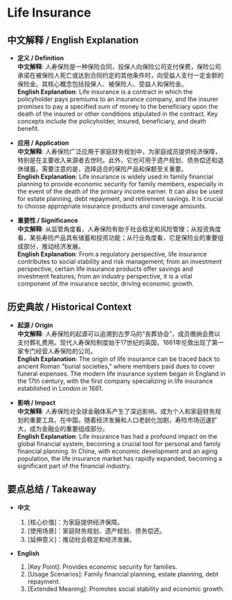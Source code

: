 # Life Insurance

## 中文解释 / English Explanation

* **定义 / Definition**  
  **中文解释**: 人寿保险是一种保险合同，投保人向保险公司支付保费，保险公司承诺在被保险人死亡或达到合同约定的其他条件时，向受益人支付一定金额的保险金。其核心概念包括投保人、被保险人、受益人和保险金。  
  **English Explanation**: Life insurance is a contract in which the policyholder pays premiums to an insurance company, and the insurer promises to pay a specified sum of money to the beneficiary upon the death of the insured or other conditions stipulated in the contract. Key concepts include the policyholder, insured, beneficiary, and death benefit.

* **应用 / Application**  
  **中文解释**: 人寿保险广泛应用于家庭财务规划中，为家庭成员提供经济保障，特别是在主要收入来源者去世时。此外，它也可用于遗产规划、债务偿还和退休储蓄。需要注意的是，选择适合的保险产品和保额至关重要。  
  **English Explanation**: Life insurance is widely used in family financial planning to provide economic security for family members, especially in the event of the death of the primary income earner. It can also be used for estate planning, debt repayment, and retirement savings. It is crucial to choose appropriate insurance products and coverage amounts.

* **重要性 / Significance**  
  **中文解释**: 从监管角度看，人寿保险有助于社会稳定和风险管理；从投资角度看，某些寿险产品具有储蓄和投资功能；从行业角度看，它是保险业的重要组成部分，推动经济发展。  
  **English Explanation**: From a regulatory perspective, life insurance contributes to social stability and risk management; from an investment perspective, certain life insurance products offer savings and investment features; from an industry perspective, it is a vital component of the insurance sector, driving economic growth.

## 历史典故 / Historical Context

* **起源 / Origin**  
  **中文解释**: 人寿保险的起源可以追溯到古罗马的“丧葬协会”，成员缴纳会费以支付葬礼费用。现代人寿保险制度始于17世纪的英国，1661年伦敦出现了第一家专门经营人寿保险的公司。  
  **English Explanation**: The origin of life insurance can be traced back to ancient Roman "burial societies," where members paid dues to cover funeral expenses. The modern life insurance system began in England in the 17th century, with the first company specializing in life insurance established in London in 1661.

* **影响 / Impact**  
  **中文解释**: 人寿保险对全球金融体系产生了深远影响，成为个人和家庭财务规划的重要工具。在中国，随着经济发展和人口老龄化加剧，寿险市场迅速扩大，成为金融业的重要组成部分。  
  **English Explanation**: Life insurance has had a profound impact on the global financial system, becoming a crucial tool for personal and family financial planning. In China, with economic development and an aging population, the life insurance market has rapidly expanded, becoming a significant part of the financial industry.

## 要点总结 / Takeaway

* **中文**  
  1. [核心价值]：为家庭提供经济保障。
  2. [使用场景]：家庭财务规划、遗产规划、债务偿还。
  3. [延伸意义]：推动社会稳定和经济发展。

* **English**  
  1. [Key Point]: Provides economic security for families.
  2. [Usage Scenarios]: Family financial planning, estate planning, debt repayment.
  3. [Extended Meaning]: Promotes social stability and economic growth.